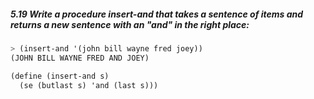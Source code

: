 ##### 5.19  Write a procedure insert-and that takes a sentence of items and returns a new sentence with an "and" in the right place:
```Scheme
> (insert-and '(john bill wayne fred joey))
(JOHN BILL WAYNE FRED AND JOEY)

(define (insert-and s)
  (se (butlast s) 'and (last s)))
```
